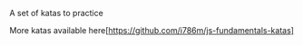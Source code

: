 A set of katas to practice 


More katas available here[https://github.com/i786m/js-fundamentals-katas]
